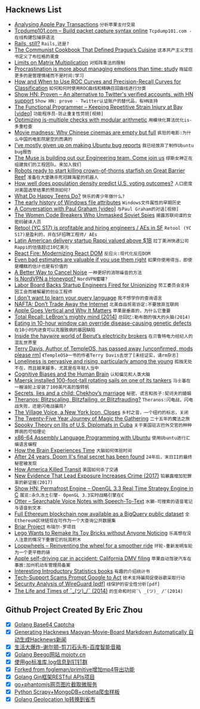 ## Hacknews List


- [Analysing Apple Pay Transactions](https://blog.elcomsoft.com/2018/08/analysing-apple-pay-transactions/)  `分析苹果支付交易`
- [Tcpdump101.com – Build packet capture syntax online](https://tcpdump101.com/)  `Tcpdump101.com -在线构建包捕获语法`
- [Rails, still?](https://blog.phusion.nl/2018/08/30/rails-still/)  `Rails,还是?`
- [The Communist Cookbook That Defined Prague’s Cuisine](https://www.atlasobscura.com/articles/what-is-pragues-food-like)  `这本共产主义烹饪书定义了布拉格的美食`
- [Limits on Matrix Multiplication](https://rjlipton.wordpress.com/2018/08/30/limits-on-matrix-multiplication/)  `对矩阵乘法的限制`
- [Procrastination is more about managing emotions than time: study](https://www.bbc.com/news/health-45295392)  `拖延症更多的是管理情绪而不是时间:学习`
- [How and When to Use ROC Curves and Precision-Recall Curves for Classification](https://machinelearningmastery.com/roc-curves-and-precision-recall-curves-for-classification-in-python/)  `如何和何时使用ROC曲线和精确召回曲线进行分类`
- [Show HN: Proven – An alternative to Twitter&#39;s verified accounts, with HN support](https://github.com/dschep/proven)  `Show HN: prove - Twitter认证账户的替代品，有HN支持`
- [The Functional Programmer – Keeping Repetitive Strain Injury at Bay [video]](https://blog.lunarlogic.io/2018/the-functional-programmer/)  `功能程序员-防止重复性劳损[视频]`
- [Optimizing is-multiple checks with modular arithmetic](http://duriansoftware.com/joe/Optimizing-is-multiple-checks-with-modular-arithmetic.html?)  `用模块化算法优化is-多重检查`
- [Movie madness: Why Chinese cinemas are empty but full](https://www.bbc.com/news/blogs-china-blog-45318316)  `疯狂的电影:为什么中国的电影院是空的而满的`
- [I&#39;ve mostly given up on making Ubuntu bug reports](https://utcc.utoronto.ca/~cks/space/blog/linux/UbuntuBugReportsUseless)  `我已经放弃了制作Ubuntu bug报告`
- [The Muse is building out our Engineering team. Come join us](https://www.themuse.com/jobs?filter=true&amp;company=The%20Muse&amp;keyword=engineering)  `缪斯女神正在组建我们的工程团队。来加入我们`
- [Robots ready to start killing crown-of-thorns starfish on Great Barrier Reef](http://www.abc.net.au/news/2018-08-31/crown-of-thorns-starfish-killing-robot-great-barrier-reef-qld/10183072)  `准备在大堡礁杀死冠棘海星的机器人`
- [How well does population density predict U.S. voting outcomes?](https://beta.observablehq.com/@jake-low/how-well-does-population-density-predict-u-s-voting-outcome)  `人口密度对美国选举结果的预测如何?`
- [What Do Happy Teens Do?](https://www.psychologytoday.com/us/blog/our-changing-culture/201808/what-do-happy-teens-do)  `快乐的青少年做什么?`
- [The early history of Windows file attributes](https://blogs.msdn.microsoft.com/oldnewthing/20180830-00/?p=99615)  `Windows文件属性的早期历史`
- [A Conversation with Paul Graham [video]](https://www.youtube.com/watch?v=4WO5kJChg3w)  `与Paul Graham的对话[视频]`
- [The Women Code Breakers Who Unmasked Soviet Spies](https://www.smithsonianmag.com/history/women-code-breakers-unmasked-soviet-spies-180970034/?no-ist)  `揭露苏联间谍的女密码破译人员`
- [Retool (YC S17) is profitable and hiring engineers / AEs in SF](item?id=17889290)  `Retool (YC S17)是盈利的，并在SF招聘工程师/ AEs`
- [Latin American delivery startup Rappi valued above $1B](https://www.axios.com/rappi-latin-american-delivery-valuation-unicorn-0c5d0743-fd41-4071-9270-928db470d6be.html)  `拉丁美洲快递公司Rappi的估值超过10亿美元`
- [React Fire: Modernizing React DOM](https://github.com/facebook/react/issues/13525)  `反应火:现代化反应DOM`
- [Even bad estimates are valuable if you use them right](https://ntietz.com/2018/08/31/estimates.html)  `如果你使用得当，即使是糟糕的估计也是有价值的`
- [A Better Way to Cancel Noise](http://nautil.us/blog/a-better-way-to-cancel-noise)  `一种更好的消除噪音的方法`
- [Is NordVPN a Honeypot?](http://vpnscam.com/is-nordvpn-a-honeypot/)  `NordVPN蜜罐?`
- [Labor Board Backs Startup Engineers Fired for Unionizing](https://www.wired.com/story/labor-board-backs-startup-engineers-fired-unionizing)  `劳工委员会支持因工会而被解雇的创业工程师`
- [I don&#39;t want to learn your query language](https://erikbern.com/2018/08/30/i-dont-want-to-learn-your-garbage-query-language.html)  `我不想学你的查询语言`
- [NAFTA: Don’t Trade Away the Internet](https://act.openmedia.org/DontTradeAwayTheInternet)  `北美自由贸易协定:不要放弃互联网`
- [Apple Goes Vertical and Why It Matters](https://www.eetimes.com/document.asp?doc_id=1333633&amp;_mc=RSS_EET_EDT&amp;utm_source=newsletter&amp;utm_campaign=link&amp;utm_medium=EETimesDaily-20180830)  `苹果是垂直的，为什么它重要`
- [Total Recall: LeBron&#39;s mighty mind (2014)](http://www.espn.com/nba/story/_/id/11067098/lebron-james-greatest-weapon-brain)  `总回忆:勒布朗的强大的头脑(2014)`
- [Eating in 10-hour window can override disease-causing genetic defects](https://www.salk.edu/news-release/eating-in-10-hour-window-can-override-disease-causing-genetic-defects-nurture-health/)  `在10小时内进食可以克服致病的基因缺陷`
- [Inside the haywire world of Beirut’s electricity brokers](https://www.wired.com/story/beruit-electricity-brokers/)  `在贝鲁特电力经纪人的混乱世界里`
- [Terry Davis, Author of TempleOS, has passed away [unconfirmed, mods please rm]](https://twitter.com/cthulhu20234/status/1035682925956788224?s=21)  `《TempleOS》一书的作者Terry Davis去世了[未经证实，请rm杂志]`
- [Loneliness is pervasive and rising, particularly among the young](https://www.economist.com/graphic-detail/2018/08/31/loneliness-is-pervasive-and-rising-particularly-among-the-young)  `孤独无处不在，而且越来越多，尤其是在年轻人当中`
- [Cognitive Biases and the Human Brain](https://www.theatlantic.com/magazine/archive/2018/09/cognitive-bias/565775/?single_page=true)  `认知偏见和人类大脑`
- [Maersk installed 100-foot-tall rotating sails on one of its tankers](https://www.wsj.com/articles/maersk-tankers-turns-to-wind-power-to-cut-soaring-fuel-costs-1535641239)  `马士基在一艘油轮上安装了100英尺高的旋转帆`
- [Secrets, lies and a child: Chekhov’s marriage](https://www.theguardian.com/books/2018/aug/20/secrets-lies-and-a-child-william-boyd-on-the-truth-behind-chekhovs-marriage)  `秘密、谎言和孩子:契诃夫的婚姻`
- [Theranos: Blitzscaling, Blitzfailing, or Blitzfrauding?](https://www.linkedin.com/pulse/theranos-blitzscaling-blitzfailing-blitzfrauding-reid-hoffman)  `Theranos:闪电战，闪电战失败，还是闪电战骗局?`
- [The Village Voice, a New York Icon, Closes](https://www.nytimes.com/2018/08/31/business/media/the-village-voice-closes.html)  `乡村之音，一个纽约的标志，关闭`
- [The Twenty-Five Year Journey of Magic the Gathering](https://www.newyorker.com/culture/culture-desk/the-twenty-five-year-journey-of-magic-the-gathering)  `二十五年的魔法之旅`
- [Spooky Theory on Ills of U.S. Diplomats in Cuba](https://www.nytimes.com/2018/09/01/science/sonic-attack-cuba-microwave.html)  `关于美国驻古巴外交官的种种弊病的可怕理论`
- [x86-64 Assembly Language Programming with Ubuntu](http://www.egr.unlv.edu/~ed/x86.html)  `使用Ubuntu进行汇编语言编程`
- [How the Brain Experiences Time](https://neurosciencenews.com/time-perception-9771/)  `大脑如何体验时间`
- [After 24 years, Doom II&#39;s final secret has been found](https://www.rockpapershotgun.com/2018/08/31/after-24-years-doom-iis-final-secret-has-been-found/)  `24年后，末日II的最终秘密被发现`
- [How America Killed Transit](https://www.citylab.com/transportation/2018/08/how-america-killed-transit/568825/)  `美国如何杀了交通`
- [New Evidence That Lead Exposure Increases Crime (2017)](https://www.brookings.edu/blog/up-front/2017/06/01/new-evidence-that-lead-exposure-increases-crime/)  `铅暴露增加犯罪率的新证据(2017)`
- [Show HN: Permafrost Engine – OpenGL 3.3 Real Time Strategy Engine in C](https://github.com/eduard-permyakov/permafrost-engine)  `展览:永久冻土引擎- OpenGL 3.3实时战略引擎在C`
- [Otter – Searchable Voice Notes with Speech-To-Text](https://otter.ai)  `水獭-可搜索的语音笔记与语音到文本`
- [Full Ethereum blockchain now available as a BigQuery public dataset](https://cloud.google.com/blog/products/data-analytics/ethereum-bigquery-public-dataset-smart-contract-analytics)  `全Ethereum区块链现在可作为一个大查询公共数据集`
- [Briar Project](https://briarproject.org/how-it-works.html)  `布瑞尔·罗项目`
- [Lego Wants to Remake Its Toy Bricks without Anyone Noticing](https://www.nytimes.com/2018/08/31/business/energy-environment/lego-plastic-denmark-environment-toys.html)  `乐高想在没人注意的情况下重做它的玩具积木`
- [Loopwheels – Reinventing the wheel for a smoother ride](https://www.loopwheels.com/)  `环轮-重新发明车轮为一个更平稳的骑`
- [Apple self-driving car in accident: California DMV filing](https://www.reuters.com/article/us-apple-autos/apple-self-driving-car-in-accident-california-dmv-filing-idUSKCN1LG2X1)  `苹果自动驾驶汽车在事故:加州机动车管理局备案`
- [Interesting Introductory Statistics books](http://blog.asymptotic.co.uk/2009/11/book-review-head-first-statistics-vs-manga-guide/)  `有趣的介绍统计书`
- [Tech-Support Scams Prompt Google to Act](https://www.wsj.com/articles/tech-support-scams-on-google-trigger-crackdown-1535755023)  `技术支持骗局促使谷歌采取行动`
- [Security Analysis of WireGuard [pdf]](https://courses.csail.mit.edu/6.857/2018/project/He-Xu-Xu-WireGuard.pdf)  `线保护的安全性分析[pdf]`
- [The Life and Times of ¯\_(ツ)_/¯ (2014)](https://www.theawl.com/2014/05/the-life-and-times-of-%C2%AF_%E3%83%84_%C2%AF/)  `的生命和时间¯\ _(ツ)_ /¯(2014)`

## Github Project Created By Eric Zhou

- [x] [Golang Base64 Captcha](https://github.com/mojocn/base64Captcha)
- [x] [Generating Hacknews Maoyan-Movie-Board Markdown Automatically 自动生成Hacknews新闻](https://github.com/dejavuzhou/md-genie)
- [x] [生活大爆炸-谢尔顿-剪刀石头布-百度智能音箱](https://github.com/mojocn/dueros-bang-game)
- [x] [Golang Beego网站 mojotv.cn](https://github.com/mojocn/www.mojotv.cn)
- [x] [使用go标准库,log信息到钉钉群](https://github.com/mojocn/dooger)
- [x] [Forked from fogleman/primitive增加mp4导出功能](https://github.com/mojocn/primitive)
- [x] [Golang Gin框架RESTful APIs项目](https://github.com/JJJJJJJerk/ezier-golang-web-api-framework)
- [x] [go+phantomjs网页图片截取微服务](https://github.com/mojocn/screen_shot)
- [x] [Python Scrapy+MongoDB+cnbeta爬虫样板](https://github.com/mojocn/scrapy_mongodb_boilerplate_cnbeta)
- [x] [Golang Geolocation Ip转换到省市](https://github.com/mojocn/ip2location)